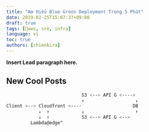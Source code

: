 ```yaml
---
title: "Am Hiểu Blue Green Deployment Trong 5 Phút"
date: 2019-02-25T15:07:37+09:00
draft: true
tags: [aws, sre, infra]
language: vi
toc: true
authors: [chienkira]
---
```


**Insert Lead paragraph here.**

## New Cool Posts

```bash
                            S3 <--> API G <----> 
                            ↑                   ↓
Client <--> Cloudfront <----                   DB 
            ↓  ↑            ↓                   ↑
            ↓  ↑            S3 <--> API G <-->
         Lambda@edge^

```